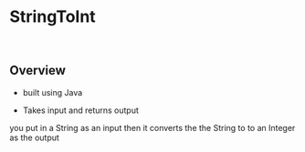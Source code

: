 <h1>StringToInt</h1>
</br>
<h2>Overview</h2>
<ul>
  <li><p>built using Java</p></li>
  <li><p>Takes input and returns output</p></li>
</ul>
<p>you put in a String as an input then it converts the the String to to an Integer as the output</p>
